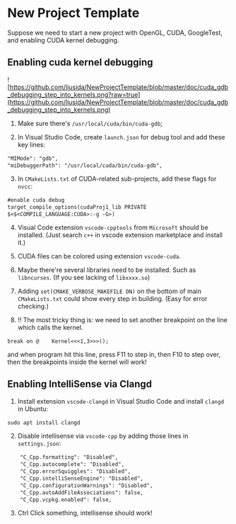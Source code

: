 # New Project Template

Suppose we need to start a new project with OpenGL, CUDA, GoogleTest, and enabling CUDA kernel debugging.

## Enabling cuda kernel debugging

![https://github.com/liusida/NewProjectTemplate/blob/master/doc/cuda_gdb_debugging_step_into_kernels.png?raw=true](https://github.com/liusida/NewProjectTemplate/blob/master/doc/cuda_gdb_debugging_step_into_kernels.png)

1. Make sure there's `/usr/local/cuda/bin/cuda-gdb`;

2. In Visual Studio Code, create `launch.json` for debug tool and add these key lines:
```
"MIMode": "gdb",
"miDebuggerPath": "/usr/local/cuda/bin/cuda-gdb",
```

3. In `CMakeLists.txt` of CUDA-related sub-projects, add these flags for `nvcc`:
```
#enable cuda debug
target_compile_options(cudaProj1_lib PRIVATE $<$<COMPILE_LANGUAGE:CUDA>:-g -G>)
```

4. Visual Code extension `vscode-cpptools` from `Microsoft` should be installed. (Just search `c++` in vscode extension marketplace and install it.)

5. CUDA files can be colored using extension `vscode-cuda`.

6. Maybe there're several libraries need to be installed. Such as `libncurses`. (If you see lacking of `libxxxx.so`)

7. Adding `set(CMAKE_VERBOSE_MAKEFILE ON)` on the bottom of main `CMakeLists.txt` could show every step in building. (Easy for error checking.)

8. !! The most tricky thing is: we need to set another breakpoint on the line which calls the kernel.
```
break on @    Kernel<<<1,3>>>();
```
and when program hit this line, press F11 to step in, then F10 to step over, then the breakpoints inside the kernel will work!

## Enabling IntelliSense via Clangd

1. Install extension `vscode-clangd` in Visual Studio Code and install `clangd` in Ubuntu:
```
sudo apt install clangd
```

2. Disable intellisense via `vscode-cpp` by adding those lines in `settings.json`:
```
    "C_Cpp.formatting": "Disabled",
    "C_Cpp.autocomplete": "Disabled",
    "C_Cpp.errorSquiggles": "Disabled",
    "C_Cpp.intelliSenseEngine": "Disabled",
    "C_Cpp.configurationWarnings": "Disabled",
    "C_Cpp.autoAddFileAssociations": false,
    "C_Cpp.vcpkg.enabled": false,
```

3. Ctrl Click something, intellisense should work!


